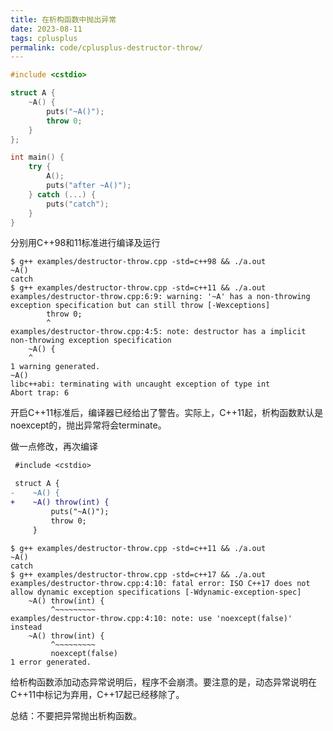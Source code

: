 ```yaml
---
title: 在析构函数中抛出异常
date: 2023-08-11
tags: cplusplus
permalink: code/cplusplus-destructor-throw/
---
```


```cpp
#include <cstdio>

struct A {
    ~A() {
        puts("~A()");
        throw 0;
    }
};

int main() {
    try {
        A();
        puts("after ~A()");
    } catch (...) {
        puts("catch");
    }
}
```

分别用C++98和11标准进行编译及运行

```shell
$ g++ examples/destructor-throw.cpp -std=c++98 && ./a.out
~A()
catch
$ g++ examples/destructor-throw.cpp -std=c++11 && ./a.out
examples/destructor-throw.cpp:6:9: warning: '~A' has a non-throwing exception specification but can still throw [-Wexceptions]
        throw 0;
        ^
examples/destructor-throw.cpp:4:5: note: destructor has a implicit non-throwing exception specification
    ~A() {
    ^
1 warning generated.
~A()
libc++abi: terminating with uncaught exception of type int
Abort trap: 6
```

开启C++11标准后，编译器已经给出了警告。实际上，C++11起，析构函数默认是noexcept的，抛出异常将会terminate。

做一点修改，再次编译

```diff
 #include <cstdio>

 struct A {
-    ~A() {
+    ~A() throw(int) {
         puts("~A()");
         throw 0;
     }
```

```shell
$ g++ examples/destructor-throw.cpp -std=c++11 && ./a.out
~A()
catch
$ g++ examples/destructor-throw.cpp -std=c++17 && ./a.out
examples/destructor-throw.cpp:4:10: fatal error: ISO C++17 does not allow dynamic exception specifications [-Wdynamic-exception-spec]
    ~A() throw(int) {
         ^~~~~~~~~~
examples/destructor-throw.cpp:4:10: note: use 'noexcept(false)' instead
    ~A() throw(int) {
         ^~~~~~~~~~
         noexcept(false)
1 error generated.
```

给析构函数添加动态异常说明后，程序不会崩溃。要注意的是，动态异常说明在C++11中标记为弃用，C++17起已经移除了。

总结：不要把异常抛出析构函数。
